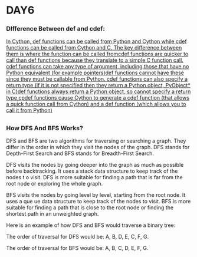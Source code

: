 # DAY6
### DIfference Between def and cdef:
<ins>In Cython, def functions can be called from Python and Cython while cdef functions can be called from Cython and C.
The key difference between them is where the function can be called fromcdef functions are quicker to call than def functions because they translate
to a simple C function call. cdef functions can take any type of argument, including those that have no Python equivalent (for example pointers)def
functions cannot have these since they must be callable from Python. cdef functions can also specify a return type (if it is not specified then they return 
a Python object, PyObject* in C)def functions always return a Python object, so cannot specify a return type cpdef functions cause Cython to generate a cdef 
function (that allows a quick function call from Cython) and a def function (which allows you to call it from Python)</ins>
##
### How DFS And BFS Works?
DFS and BFS are two algorithms for traversing or searching a graph. They differ in the order in which they visit the nodes of the graph.
DFS stands for Depth-First Search and BFS stands for Breadth-First Search.

DFS visits the nodes by going deeper into the graph as much as possible before backtracking. It uses a stack data structure to keep track of the nodes t
o visit. DFS is more suitable for finding a path that is far from the root node or exploring the whole graph.

BFS visits the nodes by going level by level, starting from the root node. It uses a que
ue data structure to keep track of the nodes to visit. BFS is more suitable for finding a path that is close to the root
node or finding the shortest path in an unweighted graph.

Here is an example of how DFS and BFS would traverse a binary tree:

The order of traversal for DFS would be: A, B, D, E, C, F, G.

The order of traversal for BFS would be: A, B, C, D, E, F, G.
##


